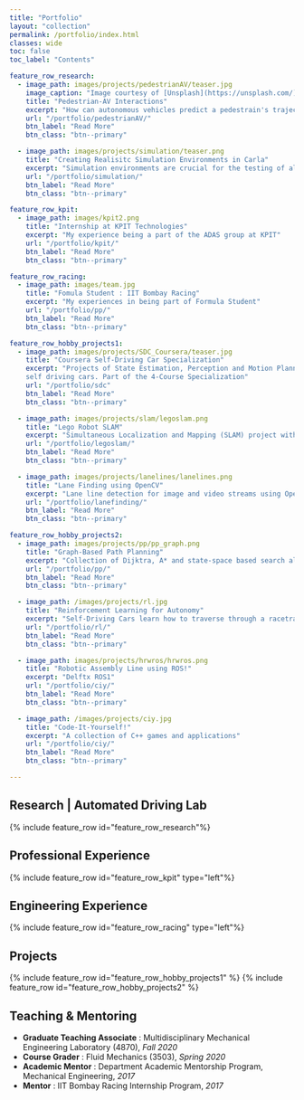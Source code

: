 ```yaml
---
title: "Portfolio"
layout: "collection"
permalink: /portfolio/index.html
classes: wide
toc: false
toc_label: "Contents"

feature_row_research:
  - image_path: images/projects/pedestrianAV/teaser.jpg
    image_caption: "Image courtesy of [Unsplash](https://unsplash.com/)"
    title: "Pedestrian-AV Interactions"
    excerpt: "How can autonomous vehicles predict a pedestrain's trajectory for safe maneuvering"
    url: "/portfolio/pedestrianAV/"
    btn_label: "Read More"
    btn_class: "btn--primary"

  - image_path: images/projects/simulation/teaser.png
    title: "Creating Realisitc Simulation Environments in Carla"
    excerpt: "Simulation environments are crucial for the testing of algorithms"
    url: "/portfolio/simulation/"
    btn_label: "Read More"
    btn_class: "btn--primary"

feature_row_kpit:
  - image_path: images/kpit2.png
    title: "Internship at KPIT Technologies"
    excerpt: "My experience being a part of the ADAS group at KPIT"
    url: "/portfolio/kpit/"
    btn_label: "Read More"
    btn_class: "btn--primary"

feature_row_racing:
  - image_path: images/team.jpg
    title: "Fomula Student : IIT Bombay Racing"
    excerpt: "My experiences in being part of Formula Student"
    url: "/portfolio/pp/"
    btn_label: "Read More"
    btn_class: "btn--primary"

feature_row_hobby_projects1:
  - image_path: images/projects/SDC_Coursera/teaser.jpg
    title: "Coursera Self-Driving Car Specialization"
    excerpt: "Projects of State Estimation, Perception and Motion Planning for
    self driving cars. Part of the 4-Course Specialization"
    url: "/portfolio/sdc"
    btn_label: "Read More"
    btn_class: "btn--primary"

  - image_path: images/projects/slam/legoslam.png
    title: "Lego Robot SLAM"
    excerpt: "Simultaneous Localization and Mapping (SLAM) project with a 2D robot environment"
    url: "/portfolio/legoslam/"
    btn_label: "Read More"
    btn_class: "btn--primary"

  - image_path: images/projects/lanelines/lanelines.png
    title: "Lane Finding using OpenCV"
    excerpt: "Lane line detection for image and video streams using OpenCV and Python. Part of the Udacity Self-Driving Car Nanodegree program"
    url: "/portfolio/lanefinding/"
    btn_label: "Read More"
    btn_class: "btn--primary"

feature_row_hobby_projects2:
  - image_path: images/projects/pp/pp_graph.png
    title: "Graph-Based Path Planning"
    excerpt: "Collection of Dijktra, A* and state-space based search algorithms "
    url: "/portfolio/pp/"
    btn_label: "Read More"
    btn_class: "btn--primary"

  - image_path: /images/projects/rl.jpg
    title: "Reinforcement Learning for Autonomy"
    excerpt: "Self-Driving Cars learn how to traverse through a racetrack using RL"
    url: "/portfolio/rl/"
    btn_label: "Read More"
    btn_class: "btn--primary"

  - image_path: images/projects/hrwros/hrwros.png
    title: "Robotic Assembly Line using ROS!"
    excerpt: "Delftx ROS1"
    url: "/portfolio/ciy/"
    btn_label: "Read More"
    btn_class: "btn--primary"

  - image_path: /images/projects/ciy.jpg
    title: "Code-It-Yourself!"
    excerpt: "A collection of C++ games and applications"
    url: "/portfolio/ciy/"
    btn_label: "Read More"
    btn_class: "btn--primary"

---
```

## Research | Automated Driving Lab
{% include feature_row id="feature_row_research"%}
## Professional Experience
{% include feature_row id="feature_row_kpit" type="left"%}
## Engineering Experience
{% include feature_row id="feature_row_racing" type="left"%}
## Projects
{% include feature_row id="feature_row_hobby_projects1" %}
{% include feature_row id="feature_row_hobby_projects2" %}
## Teaching & Mentoring
- **Graduate Teaching Associate** : Multidisciplinary Mechanical Engineering Laboratory (4870), *Fall 2020*
- **Course Grader** : Fluid Mechanics (3503), *Spring 2020*
- **Academic Mentor** : Department Academic Mentorship Program, Mechanical Engineering, *2017*
- **Mentor** : IIT Bombay Racing Internship Program, *2017*
